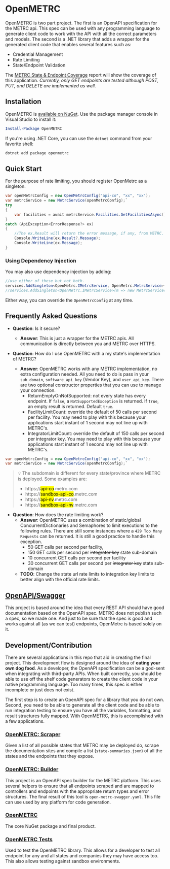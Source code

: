 # OpenMETRC

OpenMETRC is two part project. The first is an OpenAPI specification for the METRC api. This spec can be used with any programming language to generate client code to work with the API with all the correct parameters and models. The second is a .NET library that adds a wrapper for the generated client code that enables several features such as:

* Credential Management
* Rate Limiting
* State/Endpoint Validation

The [METRC State &amp; Endpoint Coverage](src/OpenMetrc/Data/MetrcEndpointsSummary.md) report will show the coverage of this application. _Currently, only GET endpoints are tested although POST, PUT, and DELETE are implemented as well._

## Installation

OpenMETRC is [available on NuGet](https://github.com/codecooper/OpenMetrc/). Use the package manager console in Visual Studio to install it:

```powershell
Install-Package OpenMETRC
```

If you're using .NET Core, you can use the `dotnet` command from your favorite shell:

```sh
dotnet add package openmetrc
```

## Quick Start

For the purpose of rate limiting, you should register OpenMetrc as a singleton.

```c#
var openMetrcConfig = new OpenMetrcConfig("api-co", "xx", "xx");
var metrcService = new MetrcService(openMetrcConfig);`
try
{
    var facilities = await metrcService.Facilities.GetFacilitiesAsync();
}
catch (ApiException<ErrorResponse?> ex)
{
    //The ex.Result will return the error message, if any, from METRC.
    Console.WriteLine(ex.Result?.Message);
    Console.WriteLine(ex.Message);
}
```

### Using Dependency Injection

You may also use dependency injection by adding:

```csharp
//use either of these but not both.
services.AddSingleton<OpenMetrc.IMetrcService, OpenMetrc.MetrcService>();
//services.AddSingleton<OpenMetrc.IMetrcService>(m => new MetrcService(new OpenMetrcConfig("xx","xx","xx",true)));
```

Either way, you can override the `OpenMetrcConfig` at any time.

## Frequently Asked Questions

* **Question**: Is it secure?
  * **Answer**: This is  just a wrapper for the METRC apis. All communication is directly between you and METRC over HTTPS. 

* **Question**: How do I use OpenMETRC with a my state's implementation of METRC?
  * **Answer**: OpenMETRC works with any METRC implementation, no extra configuration needed. All you need to do is pass in your `sub_domain`, `software_api_key` (Vendor Key), and `user_api_key`. There are two optional constructor properties that you can use to manage your connection.
    * ReturnEmptyOnNotSupported: not every state has every endpoint. If `false`, a `NotSupportedException` is returned. If `true`, an empty result is returned. Default `true`.
    * FacilityLimitCount: override the default of 50 calls per second per facility. You may need to play with this because your applications start instant of 1 second may not line up with METRC's.
    * IntegratorLimitCount: override the default of 150 calls per second per integrator key. You may need to play with this because your applications start instant of 1 second may not line up with METRC's.

```c#
var openMetrcConfig = new OpenMetrcConfig("api-co", "xx", "xx");
var metrcService = new MetrcService(openMetrcConfig);`
```

> :bulb: The subdomain is different for every state/province where METRC is deployed. Some examples are:
> * https://<mark>api-co</mark>.metrc.com
> * https://<mark>sandbox-api-co</mark>.metrc.com
> * https://<mark>api-nv</mark>.metrc.com
> * https://<mark>sandbox-api-nv</mark>.metrc.com


* **Question**: How does the rate limiting work?
  * **Answer**: OpenMETRC uses a combination of static/global ConcurrentDictionaries and Semaphores to limit executions to the following rules. There are still some instances where a `429 Too Many Requests` can be returned. It is still a good practice to handle this exception.
    * 50 GET calls per second per facility,
    * 150 GET calls per second per ~~integrator key~~ state sub-domain
    * 10 concurrent GET calls per second per facility
    * 30 concurrent GET calls per second per ~~integrator key~~ state sub-domain
  * **TODO**: Change the state url rate limits to integration key limits to better align with the official rate limits.

## [OpenAPI/Swagger](https://swagger.io/specification/)

This project is based around the idea that every REST API should have good documentation based on the OpenAPI spec. METRC does not publish such a spec, so we made one. And just to be sure that the spec is good and works against all (as we can test) endpoints, OpenMetrc is based solely on it.

## Development/Contribution

There are several applications in this repo that aid in creating the final project. This development flow is designed around the idea of **eating your own dog food**. As a developer, the OpenAPI specification can be a god-sent when integrating with third-party APIs. When built correctly, you should be able to use off the shelf code generators to create the client code in your native programming language. Too many times, this spec is either incomplete or just does not exist.

The first step is to create an OpenAPI spec for a library that you do not own. Second, you need to be able to generate all the client code and be able to run integration testing to ensure you have all the variables, formatting, and result structures fully mapped. With OpenMETRC, this is accomplished with a few applications.

### [OpenMETRC: Scraper](src/OpenMetrc.Scraper/readme.md)

Given a list of all possible states that METRC may be deployed do, scrape the documentation sites and compile a list (`state-summaries.json`) of all the states and the endpoints that they expose.

### [OpenMETRC: Builder](src/OpenMetrc.Builder/readme.md)

This project is an OpenAPI spec builder for the METRC platform. This uses several helpers to ensure that all endpoints scraped and are mapped to controllers and endpoints with the appropriate return types and error structures. The final result of this tool is `open-metrc-swagger.yaml`. This file can use used by any platform for code generation.

### [OpenMETRC](src/OpenMetrc/readme.md)

The core NuGet package and final product.

### [OpenMETRC Tests](tests/OpenMetrc.Tests/readme.md)

Used to test the OpenMETRC  library. This allows for a developer to test all endpoint for any and all states and companies they may have access too. This also allows testing against sandbox environments.
